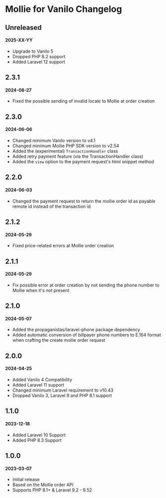 # Mollie for Vanilo Changelog

## Unreleased
#### 2025-XX-YY

- Upgrade to Vanilo 5
- Dropped PHP 8.2 support
- Added Laravel 12 support

## 2.3.1
#### 2024-08-27

- Fixed the possible sending of invalid locale to Mollie at order creation

## 2.3.0
#### 2024-06-06

- Changed minimum Vanilo version to v4.1
- Changed minimum Mollie PHP SDK version to v2.54
- Added the (experimental) `TransactionHandler` class
- Added retry payment feature (via the TransactionHandler class)
- Added the `view` option to the payment request's html snippet method

## 2.2.0
#### 2024-06-03

- Changed the payment request to return the mollie order id as payable remote id instead of the transaction id

## 2.1.2
#### 2024-05-29

- Fixed price-related errors at Mollie order creation

## 2.1.1
#### 2024-05-29

- Fix possible error at order creation by not sending the phone number to Mollie when it's not present

## 2.1.0
#### 2024-05-07

- Added the propaganistas/laravel-phone package dependency
- Added automatic conversion of billpayer phone numbers to E.164 format when crafting the create mollie order request

## 2.0.0
#### 2024-04-25

- Added Vanilo 4 Compatibility
- Added Laravel 11 support
- Changed minimum Laravel requirement to v10.43
- Dropped Vanilo 3, Laravel 9 and PHP 8.1 support

## 1.1.0
#### 2023-12-18

- Added Laravel 10 Support
- Added PHP 8.3 Support

## 1.0.0
#### 2023-03-07

- Initial release
- Based on the Mollie order API
- Supports PHP 8.1+ & Laravel 9.2 - 9.52
